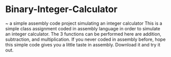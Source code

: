 # Binary-Integer-Calculator
~ a simple assembly code project simulating an integer calculator
This is a simple class assignment coded in assembly language in order to simulate an integer calculator. 
The 3 functions can be performed here are addition, subtraction, and multiplication. If you never coded in assembly before, 
hope this simple code gives you a little taste in assembly. Download it and try it out.
